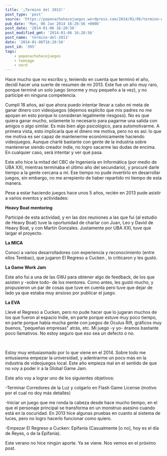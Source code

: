 ```yaml
---
title: '¡Terminó del 2013!'
post_type: 'post'
source: 'https://pepenachohacejuegos.wordpress.com/2014/01/06/termino-del-2013/'
pub_date: 'Mon, 06 Jan 2014 16:20:56 +0000'
post_date: '2014-01-06 16:20:56'
post_modified_gmt: '2014-01-06 16:20:56'
post_name: 'termino-del-2013'
date: '2014-01-06T16:20:56'
post_id: '395'
tags:
    - pepenachohacejuegos
    - teenage
    - nerd
---
```

Hace mucho que no escribo y, teniendo en cuenta que terminó el año, decidí hacer una suerte de resumen de mi 2013. Este fue un año muy raro, porque terminé un solo juego (enorme y muy pequeño a la vez), y no participé en ninguna competencia.

Cumplí 18 años, así que ahora puedo intentar llevar a cabo mi meta de ganar dinero con videojuegos (dejemos explícito que mis padres no me apoyan en esto porque lo consideran legalmente riesgoso). No es que quiera ganar mucho, solamente lo necesario para pagarme una salida con amigos o algo similar. Es más bien algo psicológico, para automotivarme. A primera vista, esto implicaría que el dinero me motiva, pero no es así: lo que me motiva es ser capaz de mantenerme económicamente haciendo videojuegos. Aunque charlé bastante con gente de la industria sobre mantenerse siendo creador indie, no logro sacarme las dudas de encima. En cualquier caso, será intentar y ver qué pasa.

Este año hice la mitad del CBC de Ingeniería en Informática (por medio de UBA XXI, mientras terminaba el último año del secundario), y procuré darle tiempo a la gente cercana a mí. Ese tiempo no pude invertirlo en desarrollar juegos, sin embargo, no me arrepiento de haber repartido mi tiempo de esta manera.

Pese a estar haciendo juegos hace unos 5 años, recién en 2013 pude asistir a varios eventos y actividades:

<strong>Heavy Boat mentoring</strong>

Participé de esta actividad, y en las dos reuniones a las que fui (al estudio de Heavy Boat) tuve la oportunidad de charlar con Juan, Leo y David de Heavy Boat, y con Martín Gonzales. Justamente por UBA XXI, tuve que largar el proyecto.

<strong>La MICA</strong>

Conocí a varios desarrolladores con experiencia y reconocimiento (entre ellos Tembac), que jugaron El Regreso a Cucken , lo criticaron y les gustó.

<b>La Game Work Jam</b>

Este año fui a una de las GWJ para obtener algo de feedback, de los que asisten y -sobre todo- de los mentores. Como antes, les gustó mucho, y propusieron un par de cosas que tuve en cuenta pero tuve que dejar de lado ya que estaba muy ansioso por publicar el juego.

<strong>La EVA</strong>

Llevé el Regreso a Cucken, pero no pude hacer que lo jugaran muchos de los que fueron al espacio Indie, en parte porque estuve muy poco tiempo, en parte porque había mucha gente con juegos de Oculus Rift, gráficos muy buenos, "pequeñas empresas" atrás, etc. Mi juego -y yo- éramos bastante poco llamativos. No estoy seguro que eso sea un defecto o no.

&nbsp;

Estoy muy entusiasmado por lo que viene en el 2014. Sobre todo me entusiasma empezar la universidad, y adentrarme un poco más en la industria de videojuegos local. Este año empieza mal en el sentido de que no voy a poder ir a la Global Game Jam.

Este año voy a lograr uno de los siguientes objetivos:

-Terminar Corredores de la Luz y colgarlo en Flash Game License (motivo por el cual no doy más detalles)

-Iniciar un juego que me ronda la cabeza desde hace mucho tiempo, en el que el personaje principal se transforma en un monstruo asesino cuando está en la oscuridad. En 2013 hice algunas pruebas en cuanto al sistema de luces, pero no logro hacerlo funcionar como quiero.

-Empezar El Regreso a Cucken: Epifanía (Casualmente [o no], hoy es el día de Reyes, o de la Epifanía).

Este verano no hice ningún aporte. Ya se viene.
Nos vemos en el próximo post.